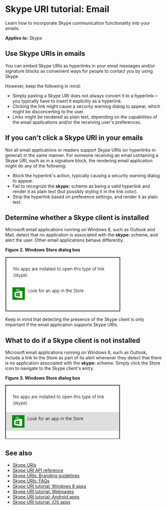 
# Skype URI tutorial: Email

Learn how to incorporate Skype communication functionality into your emails.


 _**Applies to:** Skype_

## Use Skype URIs in emails

You can embed Skype URIs as hyperlinks in your email messages and/or signature blocks as convenient ways for people to contact you by using Skype.

However, keep the following in mind:


* Simply pasting a Skype URI does not always convert it to a hyperlink—you typically have to insert it explicitly as a hyperlink.
* Clicking the link might cause a security warning dialog to appear, which might be disconcerting to the user.
* Links might be rendered as plain text, depending on the capabilities of the email applications and/or the receiving user's preferences.


## If you can't click a Skype URI in your emails

Not all email applications or readers support Skype URIs (or hyperlinks in general) in the same manner. For someone 
receiving an email containing a Skype URI, such as in a signature block, the rendering email application might do any of the following:


* Block the hyperlink's action, typically causing a security warning dialog to appear.
* Fail to recognize the  **skype:** scheme as being a valid hyperlink and render it as plain text (but possibly styling it in the link color).
* Strip the hyperlink based on preference settings, and render it as plain text.

## Determine whether a Skype client is installed

Microsoft email applications running on Windows 8, such as Outlook and Mail, detect that no application is associated 
with the  **skype:** scheme, and alert the user. Other email applications behave differently.


**Figure 2. Windows Store dialog box**

![Windows 8 notification that no app is installed](images/skypeUri_Win8Store.png)

Keep in mind that detecting the presence of the Skype client is only important if the email application supports Skype URIs.


## What to do if a Skype client is not installed

Microsoft email applications running on Windows 8, such as Outlook, include a link to the Store as part of its alert 
whenever they detect that there is no application associated with the  **skype:** scheme. Simply click the Store icon 
to navigate to the Skype client's entry.


**Figure 3. Windows Store dialog box**

![Windows 8 notification highlighting store link](images/skypeUri_Win8StoreHighlight.png)


## See also


* [Skype URIs](SkypeURIs.md)
* [Skype URI API reference](SkypeURIAPIReference.md)
* [Skype URIs: Branding guidelines](SkypeURIs_BrandingGuidelines.md)
* [Skype URIs: FAQs](SkypeURIs_FAQs.md)
* [Skype URI tutorial: Windows 8 apps](SkypeURITutorial_Windows8Apps.md)
* [Skype URI tutorial: Webpages](SkypeURItutorial_Webpages.md)
* [Skype URI tutorial: Android apps](SkypeURITutorial_AndroidApps.md)
* [Skype URI tutorial: iOS apps](SkypeURITutorial_iOSApps.md)

